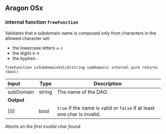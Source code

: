 ## Aragon OSx

### internal function `freeFunction`

Validates that a subdomain name is composed only from characters in the allowed character set:
- the lowercase letters `a-z`
- the digits `0-9`
- the hyphen `-`

```solidity
freeFunction isSubdomainValid(string subDomain) internal pure returns (bool) 
```

| Input | Type | Description |
|:----- | ---- | ----------- |
| subDomain | string | The name of the DAO. |
| **Output** | |
| [0] | bool | `true` if the name is valid or `false` if at least one char is invalid. |

*Aborts on the first invalid char found.*

